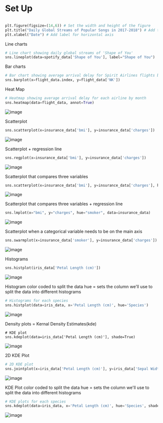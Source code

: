 # Set Up
````Python

plt.figure(figsize=(14,6)) # Set the width and height of the figure
plt.title("Daily Global Streams of Popular Songs in 2017-2018") # Add title
plt.xlabel("Date") # Add label for horizontal axis
````

Line charts
````Python
# Line chart showing daily global streams of 'Shape of You'
sns.lineplot(data=spotify_data['Shape of You'], label="Shape of You")
````

Bar charts
````Python
# Bar chart showing average arrival delay for Spirit Airlines flights by month
sns.barplot(x=flight_data.index, y=flight_data['NK'])
````

Heat Map
````Python
# Heatmap showing average arrival delay for each airline by month
sns.heatmap(data=flight_data, annot=True)
````
![image](https://github.com/user-attachments/assets/4ba452d0-a56f-47cc-9928-616e6e672e49)

Scatterplot
````Python
sns.scatterplot(x=insurance_data['bmi'], y=insurance_data['charges'])
````
![image](https://github.com/user-attachments/assets/2e572c94-93e4-40a2-a27f-72b91442e213)

Scatterplot + regression line
````Python
sns.regplot(x=insurance_data['bmi'], y=insurance_data['charges'])
````
![image](https://github.com/user-attachments/assets/a36bb55b-74eb-4024-82d0-0915282794bd)

Scatterplot that compares three variables
````Python
sns.scatterplot(x=insurance_data['bmi'], y=insurance_data['charges'], hue=insurance_data['smoker'])
````
![image](https://github.com/user-attachments/assets/a655c6b6-9da0-4098-a10b-8db7ac2f309e)

Scatterplot that compares three variables + regression line
````Python
sns.lmplot(x="bmi", y="charges", hue="smoker", data=insurance_data)
````
![image](https://github.com/user-attachments/assets/48d38991-94e4-4944-a25e-0692c69cb295)

Scatterplot when a categorical variable needs to be on the main axis
````Python
sns.swarmplot(x=insurance_data['smoker'], y=insurance_data['charges'])
````
![image](https://github.com/user-attachments/assets/d311d077-4ef0-4965-bdba-b84ff0798eca)

Histograms
````Python
sns.histplot(iris_data['Petal Length (cm)'])
````
![image](https://github.com/user-attachments/assets/6a68cad6-a1fa-469e-b3bb-15a775b21447)

Histogram color coded to split the data
hue = sets the column we'll use to split the data into different histograms
````Python
# Histograms for each species
sns.histplot(data=iris_data, x='Petal Length (cm)', hue='Species')
````
![image](https://github.com/user-attachments/assets/d2114e05-43c4-47f5-ba91-9ea84734413a)


Density plots = Kernal Density Estimates(kde)
```Pyhon
# KDE plot 
sns.kdeplot(data=iris_data['Petal Length (cm)'], shade=True)
````
![image](https://github.com/user-attachments/assets/e89fec86-7b36-463c-9c3f-a6ba782cc489)

2D KDE Plot
````Python
# 2D KDE plot
sns.jointplot(x=iris_data['Petal Length (cm)'], y=iris_data['Sepal Width (cm)'], kind="kde")
````
![image](https://github.com/user-attachments/assets/18565fc2-543d-4fac-ad6b-3fcf8deeffa8)

KDE Plot color coded to split the data
hue = sets the column we'll use to split the data into different histograms
````Python
# KDE plots for each species
sns.kdeplot(data=iris_data, x='Petal Length (cm)', hue='Species', shade=True)
````
![image](https://github.com/user-attachments/assets/d199519e-e733-4db0-ad66-0eda228c4cf3)

